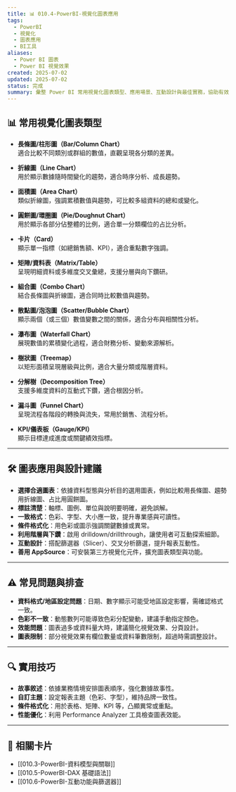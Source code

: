 ```yaml
---
title: 📊 010.4-PowerBI-視覺化圖表應用
tags:
  - PowerBI
  - 視覺化
  - 圖表應用
  - BI工具
aliases:
  - Power BI 圖表
  - Power BI 視覺效果
created: 2025-07-02
updated: 2025-07-02
status: 完成
summary: 彙整 Power BI 常用視覺化圖表類型、應用場景、互動設計與最佳實務，協助有效傳達數據洞察。
---
```


## 📊 常用視覺化圖表類型

- **長條圖/柱形圖（Bar/Column Chart）**  
  適合比較不同類別或群組的數值，直觀呈現各分類的差異。

- **折線圖（Line Chart）**  
  用於顯示數據隨時間變化的趨勢，適合時序分析、成長趨勢。

- **面積圖（Area Chart）**  
  類似折線圖，強調累積數值與趨勢，可比較多組資料的總和或變化。

- **圓餅圖/環圈圖（Pie/Doughnut Chart）**  
  用於顯示各部分佔整體的比例，適合單一分類欄位的占比分析。

- **卡片（Card）**  
  顯示單一指標（如總銷售額、KPI），適合重點數字強調。

- **矩陣/資料表（Matrix/Table）**  
  呈現明細資料或多維度交叉彙總，支援分層與向下鑽研。

- **組合圖（Combo Chart）**  
  結合長條圖與折線圖，適合同時比較數值與趨勢。

- **散點圖/泡泡圖（Scatter/Bubble Chart）**  
  顯示兩個（或三個）數值變數之間的關係，適合分布與相關性分析。

- **瀑布圖（Waterfall Chart）**  
  展現數值的累積變化過程，適合財務分析、變動來源解析。

- **樹狀圖（Treemap）**  
  以矩形面積呈現層級與比例，適合大量分類或階層資料。

- **分解樹（Decomposition Tree）**  
  支援多維度資料的互動式下鑽，適合根因分析。

- **漏斗圖（Funnel Chart）**  
  呈現流程各階段的轉換與流失，常用於銷售、流程分析。

- **KPI/儀表板（Gauge/KPI）**  
  顯示目標達成進度或關鍵績效指標。

---

## 🛠️ 圖表應用與設計建議

- **選擇合適圖表**：依據資料型態與分析目的選用圖表，例如比較用長條圖、趨勢用折線圖、占比用圓餅圖。
- **標註清楚**：軸標、圖例、單位與說明要明確，避免誤解。
- **一致格式**：色彩、字型、大小應一致，提升專業感與可讀性。
- **條件格式化**：用色彩或圖示強調關鍵數據或異常。
- **利用階層與下鑽**：啟用 drilldown/drillthrough，讓使用者可互動探索細節。
- **互動設計**：搭配篩選器（Slicer）、交叉分析篩選，提升報表互動性。
- **善用 AppSource**：可安裝第三方視覺化元件，擴充圖表類型與功能。

---

## ⚠️ 常見問題與排查

- **資料格式/地區設定問題**：日期、數字顯示可能受地區設定影響，需確認格式一致。
- **色彩不一致**：動態數列可能導致色彩分配變動，建議手動指定顏色。
- **效能問題**：圖表過多或資料量大時，建議簡化視覺效果、分頁設計。
- **圖表限制**：部分視覺效果有欄位數量或資料筆數限制，超過時需調整設計。

---

## 🔍 實用技巧

- **故事敘述**：依據業務情境安排圖表順序，強化數據故事性。
- **自訂主題**：設定報表主題（色彩、字型），維持品牌一致性。
- **條件格式化**：用於表格、矩陣、KPI 等，凸顯異常或重點。
- **性能優化**：利用 Performance Analyzer 工具檢查圖表效能。

---

## 🔗 相關卡片

- [[010.3-PowerBI-資料模型與關聯]]
- [[010.5-PowerBI-DAX 基礎語法]]
- [[010.6-PowerBI-互動功能與篩選器]]
